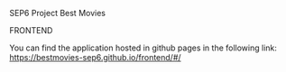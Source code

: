 SEP6 Project Best Movies


FRONTEND

You can find the application hosted in github pages in the following link:
https://bestmovies-sep6.github.io/frontend/#/

